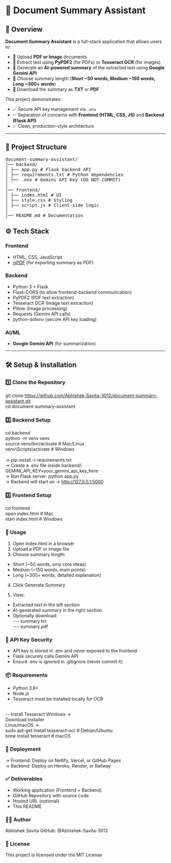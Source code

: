 # 📄 Document Summary Assistant

## 🚀 Overview
**Document Summary Assistant** is a full-stack application that allows users to:

- 📂 Upload **PDF or Image** documents  
- 🔎 Extract text using **PyPDF2** (for PDFs) or **Tesseract OCR** (for images)  
- 🤖 Generate an **AI-powered summary** of the extracted text using **Google Gemini API**  
- 📏 Choose summary length (**Short ~50 words, Medium ~150 words, Long ~300+ words**)  
- 💾 Download the summary as **TXT** or **PDF**  

This project demonstrates:

- ✅ Secure API key management via `.env`  
- ✅ Separation of concerns with **Frontend (HTML, CSS, JS)** and **Backend (Flask API)**  
- ✅ Clean, production-style architecture  

---

## 📂 Project Structure
<pre>
document-summary-assistant/
│── backend/
│ ├── app.py # Flask backend API
│ ├── requirements.txt # Python dependencies
│ ├── .env # Gemini API Key (DO NOT COMMIT)
│
│── frontend/
│ ├── index.html # UI
│ ├── style.css # Styling
│ ├── script.js # Client-side logic
│
│── README.md # Documentation
</pre>

## ⚙️ Tech Stack

### Frontend
- HTML, CSS, JavaScript  
- [jsPDF](https://github.com/parallax/jsPDF) (for exporting summary as PDF)  

### Backend
- Python 3 + Flask  
- Flask-CORS (to allow frontend-backend communication)  
- PyPDF2 (PDF text extraction)  
- Tesseract OCR (Image text extraction)  
- Pillow (Image processing)  
- Requests (Gemini API calls)  
- python-dotenv (secure API key loading)  

### AI/ML
- **Google Gemini API** (for summarization)  

---

## 🛠️ Setup & Installation

### 1️⃣ Clone the Repository

git clone https://github.com/Abhishek-Savita-3012/document-summary-assistant.git <br>
cd document-summary-assistant<br>

### 2️⃣ Backend Setup

cd backend <br>
python -m venv venv <br>
source venv/bin/activate   # Mac/Linux <br>
venv\Scripts\activate      # Windows <br>
<br>
-> pip install -r requirements.txt
<br>
-> Create a .env file inside backend/: <br>
GEMINI_API_KEY=your_gemini_api_key_here
<br>
-> Run Flask server:
python app.py
<br>
-> Backend will start on → http://127.0.0.1:5000

### 3️⃣ Frontend Setup

cd frontend <br>
open index.html   # Mac <br>
start index.html  # Windows <br>

### 📖 Usage

1) Open index.html in a browser
2) Upload a PDF or Image file
3) Choose summary length:

- Short (~50 words, only core ideas)
- Medium (~150 words, main points)
- Long (~300+ words, detailed explanation)

4) Click Generate Summary

5) View:

- Extracted text in the left section
- AI-generated summary in the right section
- Optionally download: <br>
--- summary.txt <br>
--- summary.pdf <br>

### 🔐 API Key Security

- API key is stored in .env and never exposed to the frontend
- Flask securely calls Gemini API
- Ensure .env is ignored in .gitignore (never commit it)

### 📦 Requirements

- Python 3.8+
- Node.js
- Tesseract must be installed locally for OCR
<br>
-- Install Tesseract
Windows -> <br>
Download Installer
<br>
Linux/macOS -> <br>
sudo apt-get install tesseract-ocr  # Debian/Ubuntu <br>
brew install tesseract              # macOS <br>

### 🚀 Deployment

-> Frontend: Deploy on Netlify, Vercel, or GitHub Pages
<br>
-> Backend: Deploy on Heroku, Render, or Railway

### ✅ Deliverables

- Working application (Frontend + Backend)
- GitHub Repository with source code
- Hosted URL (optional)
- This README

### 🙋‍♂️ Author
Abhishek Savita
GitHub: @Abhishek-Savita-3012

### 📄 License
This project is licensed under the MIT License

